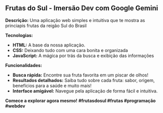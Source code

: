 ## Frutas do Sul - Imersão Dev com Google Gemini

**Descrição:**
Uma aplicação web simples e intuitiva que te mostra as princiapis frutas da reigão Sul do Brasil

**Tecnologias:**
* **HTML:** A base da nossa aplicação. ️
* **CSS:** Deixando tudo com uma cara bonita e organizada
* **JavaScript:** A mágica por trás da busca e exibição das informações

**Funcionalidades:**
* **Busca rápida:** Encontre sua fruta favorita em um piscar de olhos! 
* **Resultados detalhados:** Saiba tudo sobre cada fruta: sabor, origem, benefícios para a saúde e muito mais! 
* **Interface amigável:** Navegue pela aplicação de forma fácil e intuitiva. 

**Comece a explorar agora mesmo!** 
**#frutasdosul #frutas #programação #webdev**
